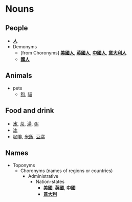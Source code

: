 # Nouns

## People

- **[人](人.md)**
- Demonyms
  - [from Choronyms] **[美國人](美國人.md)**, **[英國人](英國人.md)**, **[中國人](中國人.md)**, **[意大利人](意大利人.md)**
  - **[國人](國人.md)**

## Animals

- pets
  - [狗](狗.md), [貓](貓.md)

## Food and drink

- **[水](水.md)**, [茶](茶.md), [湯](湯.md), [粥](粥.md)
- [冰](冰.md)
- [咖啡](咖啡.md), [米飯](米飯.md), [豆腐](豆腐.md)

## Names

- Toponyms
  - Choronyms (names of regions or countries)
    - Administrative
      - Nation-states
        - **[美國](美國.md)**, **[英國](英國.md)**, **[中國](中國.md)**
        - **[意大利](意大利.md)**

